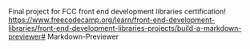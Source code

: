 Final project for FCC front end development libraries certification!
https://www.freecodecamp.org/learn/front-end-development-libraries/front-end-development-libraries-projects/build-a-markdown-previewer# Markdown-Previewer

